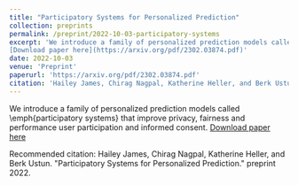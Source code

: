 ```yaml
---
title: "Participatory Systems for Personalized Prediction"
collection: preprints
permalink: /preprint/2022-10-03-participatory-systems
excerpt: 'We introduce a family of personalized prediction models called \emph{participatory systems} that improve privacy, fairness and performance user participation and informed consent.
[Download paper here](https://arxiv.org/pdf/2302.03874.pdf)'
date: 2022-10-03
venue: 'Preprint'
paperurl: 'https://arxiv.org/pdf/2302.03874.pdf'
citation: 'Hailey James, Chirag Nagpal, Katherine Heller, and Berk Ustun. "Participatory Systems for Personalized Prediction." preprint 2022'
---
```

We introduce a family of personalized prediction models called \emph{participatory systems} that improve privacy, fairness and performance user participation and informed consent.
[Download paper here](https://arxiv.org/pdf/2302.03874.pdf)

Recommended citation: Hailey James, Chirag Nagpal, Katherine Heller, and Berk Ustun. "Participatory Systems for Personalized Prediction." preprint 2022.
